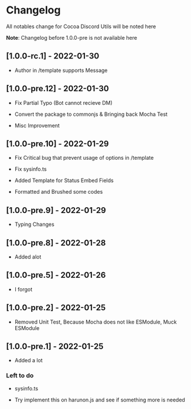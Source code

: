 # Changelog

All notables change for Cocoa Discord Utils will be noted here

**Note**: Changelog before 1.0.0-pre is not available here

## [1.0.0-rc.1] - 2022-01-30

- Author in /template supports Message

## [1.0.0-pre.12] - 2022-01-30

- Fix Partial Typo (Bot cannot recieve DM)

- Convert the package to commonjs & Bringing back Mocha Test

- Misc Improvement

## [1.0.0-pre.10] - 2022-01-29

- Fix Critical bug that prevent usage of options in /template

- Fix sysinfo.ts

- Added Template for Status Embed Fields

- Formatted and Brushed some codes

## [1.0.0-pre.9] - 2022-01-29

- Typing Changes

## [1.0.0-pre.8] - 2022-01-28

- Added alot

## [1.0.0-pre.5] - 2022-01-26

- I forgot

## [1.0.0-pre.2] - 2022-01-25

- Removed Unit Test, Because Mocha does not like ESModule, Muck ESModule

## [1.0.0-pre.1] - 2022-01-25

- Added a lot

### Left to do

- sysinfo.ts

- Try implement this on harunon.js and see if something more is needed
